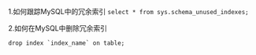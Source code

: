 1.如何跟踪MySQL中的冗余索引
`select * from sys.schema_unused_indexes;`

2.如何在MySQL中删除冗余索引

```
drop index `index_name` on table;
```

